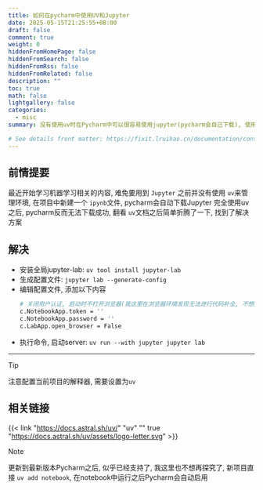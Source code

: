 ```yaml
---
title: 如何在pycharm中使用UV和Jupyter
date: 2025-05-15T21:25:55+08:00
draft: false
comment: true
weight: 0
hiddenFromHomePage: false
hiddenFromSearch: false
hiddenFromRss: false
hiddenFromRelated: false
description: ""
toc: true
math: false
lightgallery: false
categories:
  - misc
summary: 没有使用uv时在Pycharm中可以很容易使用jupyter(pycharm会自己下载), 使用uv会反而不行了, 简单折腾一下

# See details front matter: https://fixit.lruihao.cn/documentation/content-management/introduction/#front-matter
---
```


<!--more-->

## 前情提要
最近开始学习机器学习相关的内容, 难免要用到 `Jupyter`
之前并没有使用 `uv`来管理环境, 在项目中新建一个 `ipynb`文件, pycharm会自动下载Jupyter
完全使用uv之后, pycharm反而无法下载成功, 翻看 `uv`文档之后简单折腾了一下, 找到了解决方案

## 解决
- 安装全局jupyter-lab: `uv tool install jupyter-lab`
- 生成配置文件: `jupyter lab --generate-config`
- 编辑配置文件, 添加以下内容
    ```bash
    # 关闭用户认证, 启动时不打开浏览器(我这里在浏览器环境发现无法进行代码补全, 不想折腾了, 加上更喜欢在pycharm中使用)
    c.NotebookApp.token = ''
    c.NotebookApp.password = ''
    c.LabApp.open_browser = False
    ```
- 执行命令, 启动server: `uv run --with jupyter jupyter lab`

------------

> [!TIP]
> 注意配置当前项目的解释器, 需要设置为`uv`

## 相关链接
{{< link "https://docs.astral.sh/uv/" "uv" "" true "https://docs.astral.sh/uv/assets/logo-letter.svg" >}}

> [!NOTE] 
> 更新到最新版本Pycharm之后, 似乎已经支持了, 我这里也不想再探究了, 新项目直接 `uv add notebook`, 在notebook中运行之后Pycharm会自动启用